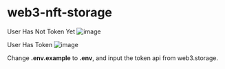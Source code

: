# web3-nft-storage

User Has Not Token Yet
![image](https://user-images.githubusercontent.com/74890572/229724015-b07939e5-70ce-4bce-abec-de9c837a59e0.png)

User Has Token
![image](https://user-images.githubusercontent.com/74890572/229724204-a3cc28e6-483c-4ad2-a421-d384d347bb16.png)


Change **.env.example** to **.env**, and input the token api from web3.storage.
